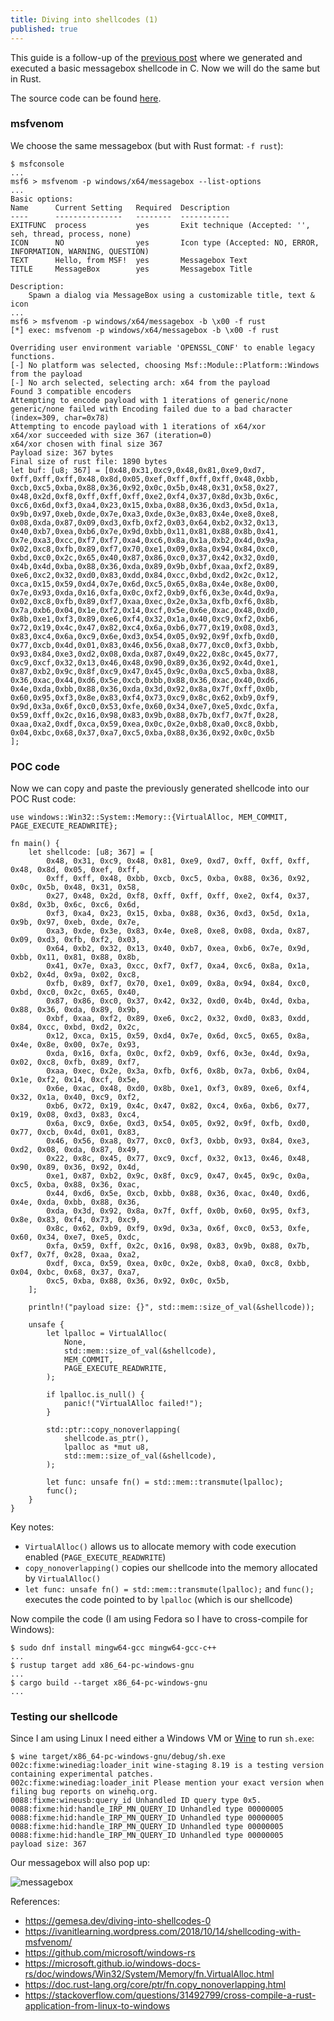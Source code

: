 ```yaml
---
title: Diving into shellcodes (1)
published: true
---
```


This guide is a follow-up of the [previous post](https://gemesa.dev/diving-into-shellcodes-0) where we generated and executed a basic messagebox shellcode in C. Now we will do the same but in Rust.

The source code can be found [here](https://github.com/gemesa/shadow-shell).

### msfvenom

We choose the same messagebox (but with Rust format: `-f rust`):

```
$ msfconsole
...
msf6 > msfvenom -p windows/x64/messagebox --list-options
...
Basic options:
Name      Current Setting   Required  Description
----      ---------------   --------  -----------
EXITFUNC  process           yes       Exit technique (Accepted: '', seh, thread, process, none)
ICON      NO                yes       Icon type (Accepted: NO, ERROR, INFORMATION, WARNING, QUESTION)
TEXT      Hello, from MSF!  yes       Messagebox Text
TITLE     MessageBox        yes       Messagebox Title

Description:
    Spawn a dialog via MessageBox using a customizable title, text & icon
...
msf6 > msfvenom -p windows/x64/messagebox -b \x00 -f rust
[*] exec: msfvenom -p windows/x64/messagebox -b \x00 -f rust

Overriding user environment variable 'OPENSSL_CONF' to enable legacy functions.
[-] No platform was selected, choosing Msf::Module::Platform::Windows from the payload
[-] No arch selected, selecting arch: x64 from the payload
Found 3 compatible encoders
Attempting to encode payload with 1 iterations of generic/none
generic/none failed with Encoding failed due to a bad character (index=309, char=0x78)
Attempting to encode payload with 1 iterations of x64/xor
x64/xor succeeded with size 367 (iteration=0)
x64/xor chosen with final size 367
Payload size: 367 bytes
Final size of rust file: 1890 bytes
let buf: [u8; 367] = [0x48,0x31,0xc9,0x48,0x81,0xe9,0xd7,
0xff,0xff,0xff,0x48,0x8d,0x05,0xef,0xff,0xff,0xff,0x48,0xbb,
0xcb,0xc5,0xba,0x88,0x36,0x92,0x0c,0x5b,0x48,0x31,0x58,0x27,
0x48,0x2d,0xf8,0xff,0xff,0xff,0xe2,0xf4,0x37,0x8d,0x3b,0x6c,
0xc6,0x6d,0xf3,0xa4,0x23,0x15,0xba,0x88,0x36,0xd3,0x5d,0x1a,
0x9b,0x97,0xeb,0xde,0x7e,0xa3,0xde,0x3e,0x83,0x4e,0xe8,0xe8,
0x08,0xda,0x87,0x09,0xd3,0xfb,0xf2,0x03,0x64,0xb2,0x32,0x13,
0x40,0xb7,0xea,0xb6,0x7e,0x9d,0xbb,0x11,0x81,0x88,0x8b,0x41,
0x7e,0xa3,0xcc,0xf7,0xf7,0xa4,0xc6,0x8a,0x1a,0xb2,0x4d,0x9a,
0x02,0xc8,0xfb,0x89,0xf7,0x70,0xe1,0x09,0x8a,0x94,0x84,0xc0,
0xbd,0xc0,0x2c,0x65,0x40,0x87,0x86,0xc0,0x37,0x42,0x32,0xd0,
0x4b,0x4d,0xba,0x88,0x36,0xda,0x89,0x9b,0xbf,0xaa,0xf2,0x89,
0xe6,0xc2,0x32,0xd0,0x83,0xdd,0x84,0xcc,0xbd,0xd2,0x2c,0x12,
0xca,0x15,0x59,0xd4,0x7e,0x6d,0xc5,0x65,0x8a,0x4e,0x8e,0x00,
0x7e,0x93,0xda,0x16,0xfa,0x0c,0xf2,0xb9,0xf6,0x3e,0x4d,0x9a,
0x02,0xc8,0xfb,0x89,0xf7,0xaa,0xec,0x2e,0x3a,0xfb,0xf6,0x8b,
0x7a,0xb6,0x04,0x1e,0xf2,0x14,0xcf,0x5e,0x6e,0xac,0x48,0xd0,
0x8b,0xe1,0xf3,0x89,0xe6,0xf4,0x32,0x1a,0x40,0xc9,0xf2,0xb6,
0x72,0x19,0x4c,0x47,0x82,0xc4,0x6a,0xb6,0x77,0x19,0x08,0xd3,
0x83,0xc4,0x6a,0xc9,0x6e,0xd3,0x54,0x05,0x92,0x9f,0xfb,0xd0,
0x77,0xcb,0x4d,0x01,0x83,0x46,0x56,0xa8,0x77,0xc0,0xf3,0xbb,
0x93,0x84,0xe3,0xd2,0x08,0xda,0x87,0x49,0x22,0x8c,0x45,0x77,
0xc9,0xcf,0x32,0x13,0x46,0x48,0x90,0x89,0x36,0x92,0x4d,0xe1,
0x87,0xb2,0x9c,0x8f,0xc9,0x47,0x45,0x9c,0x0a,0xc5,0xba,0x88,
0x36,0xac,0x44,0xd6,0x5e,0xcb,0xbb,0x88,0x36,0xac,0x40,0xd6,
0x4e,0xda,0xbb,0x88,0x36,0xda,0x3d,0x92,0x8a,0x7f,0xff,0x0b,
0x60,0x95,0xf3,0x8e,0x83,0xf4,0x73,0xc9,0x8c,0x62,0xb9,0xf9,
0x9d,0x3a,0x6f,0xc0,0x53,0xfe,0x60,0x34,0xe7,0xe5,0xdc,0xfa,
0x59,0xff,0x2c,0x16,0x98,0x83,0x9b,0x88,0x7b,0xf7,0x7f,0x28,
0xaa,0xa2,0xdf,0xca,0x59,0xea,0x0c,0x2e,0xb8,0xa0,0xc8,0xbb,
0x04,0xbc,0x68,0x37,0xa7,0xc5,0xba,0x88,0x36,0x92,0x0c,0x5b
];
```

### POC code

Now we can copy and paste the previously generated shellcode into our POC Rust code:

```
use windows::Win32::System::Memory::{VirtualAlloc, MEM_COMMIT, PAGE_EXECUTE_READWRITE};

fn main() {
    let shellcode: [u8; 367] = [
        0x48, 0x31, 0xc9, 0x48, 0x81, 0xe9, 0xd7, 0xff, 0xff, 0xff, 0x48, 0x8d, 0x05, 0xef, 0xff,
        0xff, 0xff, 0x48, 0xbb, 0xcb, 0xc5, 0xba, 0x88, 0x36, 0x92, 0x0c, 0x5b, 0x48, 0x31, 0x58,
        0x27, 0x48, 0x2d, 0xf8, 0xff, 0xff, 0xff, 0xe2, 0xf4, 0x37, 0x8d, 0x3b, 0x6c, 0xc6, 0x6d,
        0xf3, 0xa4, 0x23, 0x15, 0xba, 0x88, 0x36, 0xd3, 0x5d, 0x1a, 0x9b, 0x97, 0xeb, 0xde, 0x7e,
        0xa3, 0xde, 0x3e, 0x83, 0x4e, 0xe8, 0xe8, 0x08, 0xda, 0x87, 0x09, 0xd3, 0xfb, 0xf2, 0x03,
        0x64, 0xb2, 0x32, 0x13, 0x40, 0xb7, 0xea, 0xb6, 0x7e, 0x9d, 0xbb, 0x11, 0x81, 0x88, 0x8b,
        0x41, 0x7e, 0xa3, 0xcc, 0xf7, 0xf7, 0xa4, 0xc6, 0x8a, 0x1a, 0xb2, 0x4d, 0x9a, 0x02, 0xc8,
        0xfb, 0x89, 0xf7, 0x70, 0xe1, 0x09, 0x8a, 0x94, 0x84, 0xc0, 0xbd, 0xc0, 0x2c, 0x65, 0x40,
        0x87, 0x86, 0xc0, 0x37, 0x42, 0x32, 0xd0, 0x4b, 0x4d, 0xba, 0x88, 0x36, 0xda, 0x89, 0x9b,
        0xbf, 0xaa, 0xf2, 0x89, 0xe6, 0xc2, 0x32, 0xd0, 0x83, 0xdd, 0x84, 0xcc, 0xbd, 0xd2, 0x2c,
        0x12, 0xca, 0x15, 0x59, 0xd4, 0x7e, 0x6d, 0xc5, 0x65, 0x8a, 0x4e, 0x8e, 0x00, 0x7e, 0x93,
        0xda, 0x16, 0xfa, 0x0c, 0xf2, 0xb9, 0xf6, 0x3e, 0x4d, 0x9a, 0x02, 0xc8, 0xfb, 0x89, 0xf7,
        0xaa, 0xec, 0x2e, 0x3a, 0xfb, 0xf6, 0x8b, 0x7a, 0xb6, 0x04, 0x1e, 0xf2, 0x14, 0xcf, 0x5e,
        0x6e, 0xac, 0x48, 0xd0, 0x8b, 0xe1, 0xf3, 0x89, 0xe6, 0xf4, 0x32, 0x1a, 0x40, 0xc9, 0xf2,
        0xb6, 0x72, 0x19, 0x4c, 0x47, 0x82, 0xc4, 0x6a, 0xb6, 0x77, 0x19, 0x08, 0xd3, 0x83, 0xc4,
        0x6a, 0xc9, 0x6e, 0xd3, 0x54, 0x05, 0x92, 0x9f, 0xfb, 0xd0, 0x77, 0xcb, 0x4d, 0x01, 0x83,
        0x46, 0x56, 0xa8, 0x77, 0xc0, 0xf3, 0xbb, 0x93, 0x84, 0xe3, 0xd2, 0x08, 0xda, 0x87, 0x49,
        0x22, 0x8c, 0x45, 0x77, 0xc9, 0xcf, 0x32, 0x13, 0x46, 0x48, 0x90, 0x89, 0x36, 0x92, 0x4d,
        0xe1, 0x87, 0xb2, 0x9c, 0x8f, 0xc9, 0x47, 0x45, 0x9c, 0x0a, 0xc5, 0xba, 0x88, 0x36, 0xac,
        0x44, 0xd6, 0x5e, 0xcb, 0xbb, 0x88, 0x36, 0xac, 0x40, 0xd6, 0x4e, 0xda, 0xbb, 0x88, 0x36,
        0xda, 0x3d, 0x92, 0x8a, 0x7f, 0xff, 0x0b, 0x60, 0x95, 0xf3, 0x8e, 0x83, 0xf4, 0x73, 0xc9,
        0x8c, 0x62, 0xb9, 0xf9, 0x9d, 0x3a, 0x6f, 0xc0, 0x53, 0xfe, 0x60, 0x34, 0xe7, 0xe5, 0xdc,
        0xfa, 0x59, 0xff, 0x2c, 0x16, 0x98, 0x83, 0x9b, 0x88, 0x7b, 0xf7, 0x7f, 0x28, 0xaa, 0xa2,
        0xdf, 0xca, 0x59, 0xea, 0x0c, 0x2e, 0xb8, 0xa0, 0xc8, 0xbb, 0x04, 0xbc, 0x68, 0x37, 0xa7,
        0xc5, 0xba, 0x88, 0x36, 0x92, 0x0c, 0x5b,
    ];

    println!("payload size: {}", std::mem::size_of_val(&shellcode));

    unsafe {
        let lpalloc = VirtualAlloc(
            None,
            std::mem::size_of_val(&shellcode),
            MEM_COMMIT,
            PAGE_EXECUTE_READWRITE,
        );

        if lpalloc.is_null() {
            panic!("VirtualAlloc failed!");
        }

        std::ptr::copy_nonoverlapping(
            shellcode.as_ptr(),
            lpalloc as *mut u8,
            std::mem::size_of_val(&shellcode),
        );

        let func: unsafe fn() = std::mem::transmute(lpalloc);
        func();
    }
}

```

Key notes:
- `VirtualAlloc()` allows us to allocate memory with code execution enabled (`PAGE_EXECUTE_READWRITE`)
- `copy_nonoverlapping()` copies our shellcode into the memory allocated by `VirtualAlloc()`
- `let func: unsafe fn() = std::mem::transmute(lpalloc);` and `func();` executes the code pointed to by `lpalloc` (which is our shellcode)

Now compile the code (I am using Fedora so I have to cross-compile for Windows):

```
$ sudo dnf install mingw64-gcc mingw64-gcc-c++
...
$ rustup target add x86_64-pc-windows-gnu
...
$ cargo build --target x86_64-pc-windows-gnu
...
```

### Testing our shellcode

Since I am using Linux I need either a Windows VM or [Wine](https://www.winehq.org/) to run `sh.exe`:

```
$ wine target/x86_64-pc-windows-gnu/debug/sh.exe
002c:fixme:winediag:loader_init wine-staging 8.19 is a testing version containing experimental patches.
002c:fixme:winediag:loader_init Please mention your exact version when filing bug reports on winehq.org.
0088:fixme:wineusb:query_id Unhandled ID query type 0x5.
0088:fixme:hid:handle_IRP_MN_QUERY_ID Unhandled type 00000005
0088:fixme:hid:handle_IRP_MN_QUERY_ID Unhandled type 00000005
0088:fixme:hid:handle_IRP_MN_QUERY_ID Unhandled type 00000005
0088:fixme:hid:handle_IRP_MN_QUERY_ID Unhandled type 00000005
payload size: 367
```

Our messagebox will also pop up:

![messagebox]({{site.baseurl}}/assets/msf-msg.png)

References:
- https://gemesa.dev/diving-into-shellcodes-0
- https://ivanitlearning.wordpress.com/2018/10/14/shellcoding-with-msfvenom/
- https://github.com/microsoft/windows-rs
- https://microsoft.github.io/windows-docs-rs/doc/windows/Win32/System/Memory/fn.VirtualAlloc.html
- https://doc.rust-lang.org/core/ptr/fn.copy_nonoverlapping.html
- https://stackoverflow.com/questions/31492799/cross-compile-a-rust-application-from-linux-to-windows
